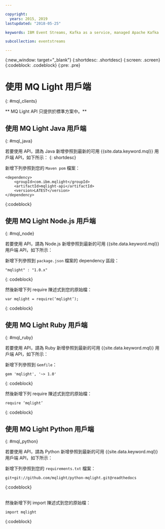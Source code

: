 ```yaml
---

copyright:
  years: 2015, 2019
lastupdated: "2018-05-25"

keywords: IBM Event Streams, Kafka as a service, managed Apache Kafka

subcollection: eventstreams

---
```


{:new_window: target="_blank"}
{:shortdesc: .shortdesc}
{:screen: .screen}
{:codeblock: .codeblock}
{:pre: .pre}

# 使用 MQ Light 用戶端
{: #mql_clients}

** MQ Light API 只提供於標準方案中。**
<br/>
## 使用 MQ Light Java 用戶端
{: #mql_java}

若要使用 API，請為 Java 新增參照到最新的可用 {{site.data.keyword.mql}} 用戶端 API，如下所示：
{: shortdesc}

新增下列參照到您的 <code>Maven pom</code> 檔案：

```
<dependency>
    <groupId>com.ibm.mqlight</groupId>
    <artifactId>mqlight-api</artifactId>
    <version>LATEST</version>
</dependency>
```
{:codeblock}

<!-- 12/11/18: info was in eventstreams102.md, moved because of doc app changes -->

## 使用 MQ Light Node.js 用戶端 
{: #mql_node}


若要使用 API，請為 Node.js 新增參照到最新的可用 {{site.data.keyword.mql}} 用戶端 API，如下所示：

新增下列參照到 <code>package.json</code> 檔案的 dependency 區段：

<pre class="pre"><code>"mqlight" : "1.0.x"</code></pre>
{: codeblock}

然後新增下列 require 陳述式到您的原始檔：

<pre class="pre"><code>var mqlight = require(&lsquo;mqlight&rsquo;);</code></pre>
{: codeblock}

<!-- 14/11/18: info was in eventstreams103.md, moved because of doc app changes -->

## 使用 MQ Light Ruby 用戶端
{: #mql_ruby}


若要使用 API，請為 Ruby 新增參照到最新的可用 {{site.data.keyword.mql}} 用戶端 API，如下所示：

新增下列參照到 <code>Gemfile</code>：

```
gem 'mqlight', '~> 1.0'
```
{: codeblock}

然後新增下列 require 陳述式到您的原始檔：

<pre class="pre"><code>require &lsquo;mqlight&rsquo;</code></pre>
{: codeblock}

<!-- 14/11/18: info was in eventstreams101.md, moved because of doc app changes -->

## 使用 MQ Light Python 用戶端
{: #mql_python}

若要使用 API，請為 Python 新增參照到最新的可用 {{site.data.keyword.mql}} 用戶端 API，如下所示：

新增下列參照到您的 <code>requirements.txt</code> 檔案：

```
git+git://github.com/mqlight/python-mqlight.git@readthedocs
```
{:codeblock}

<br>
然後新增下列 import 陳述式到您的原始檔：



```
import mqlight
```
{:codeblock}
<!-- Comment from Andrew
Instructions for getting started, with links for more info
Simple send source and receive source in-line

-->
